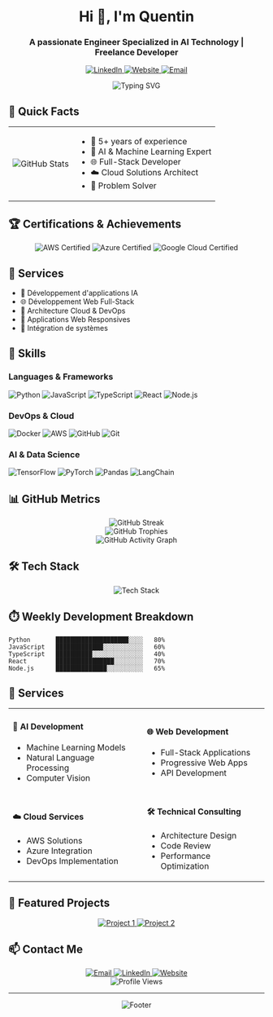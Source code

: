 <h1 align="center">Hi 👋, I'm Quentin</h1>

<h3 align="center">A passionate Engineer Specialized in AI Technology | Freelance Developer</h3>

<p align="center">
  <a href="https://www.linkedin.com/in/quentinlfvr/">
    <img src="https://img.shields.io/badge/LinkedIn-0077B5?style=for-the-badge&logo=linkedin&logoColor=white" alt="LinkedIn"/>
  </a>
  <a href="https://lefevre.needemand.com/">
    <img src="https://img.shields.io/badge/Website-4285F4?style=for-the-badge&logo=google-chrome&logoColor=white" alt="Website"/>
  </a>
  <a href="mailto:your.email@example.com">
    <img src="https://img.shields.io/badge/Email-D14836?style=for-the-badge&logo=gmail&logoColor=white" alt="Email"/>
  </a>
</p>

<div align="center">
  <img src="https://readme-typing-svg.herokuapp.com?font=Fira+Code&pause=1000&color=5865F2&center=true&vCenter=true&width=435&lines=Welcome+to+my+profile!;Let's+build+something+amazing+together" alt="Typing SVG" />
</div>

## 🎯 Quick Facts

<div align="center">
  <table>
    <tr>
      <td>
        <img src="https://github-readme-stats.vercel.app/api?username=qlfv&show_icons=true&theme=dark&include_all_commits=true&count_private=true" alt="GitHub Stats"/>
      </td>
      <td>
        <ul>
          <li>🚀 5+ years of experience</li>
          <li>🤖 AI & Machine Learning Expert</li>
          <li>🌐 Full-Stack Developer</li>
          <li>☁️ Cloud Solutions Architect</li>
          <li>🎯 Problem Solver</li>
        </ul>
      </td>
    </tr>
  </table>
</div>

## 🏆 Certifications & Achievements

<div align="center">
  <img src="https://img.shields.io/badge/AWS-Certified-232F3E?style=for-the-badge&logo=amazon-aws&logoColor=white" alt="AWS Certified"/>
  <img src="https://img.shields.io/badge/Microsoft-Azure-0078D4?style=for-the-badge&logo=microsoft-azure&logoColor=white" alt="Azure Certified"/>
  <img src="https://img.shields.io/badge/Google-Cloud-4285F4?style=for-the-badge&logo=google-cloud&logoColor=white" alt="Google Cloud Certified"/>
</div>

## 💼 Services

- 🤖 Développement d'applications IA
- 🌐 Développement Web Full-Stack
- 🚀 Architecture Cloud & DevOps
- 📱 Applications Web Responsives
- 🔄 Intégration de systèmes

## 🚀 Skills

### Languages & Frameworks
![Python](https://img.shields.io/badge/Python-3776AB?style=for-the-badge&logo=python&logoColor=white)
![JavaScript](https://img.shields.io/badge/JavaScript-F7DF1E?style=for-the-badge&logo=javascript&logoColor=black)
![TypeScript](https://img.shields.io/badge/TypeScript-3178C6?style=for-the-badge&logo=typescript&logoColor=white)
![React](https://img.shields.io/badge/React-20232A?style=for-the-badge&logo=react&logoColor=61DAFB)
![Node.js](https://img.shields.io/badge/Node.js-339933?style=for-the-badge&logo=nodedotjs&logoColor=white)

### DevOps & Cloud
![Docker](https://img.shields.io/badge/Docker-2496ED?style=for-the-badge&logo=docker&logoColor=white)
![AWS](https://img.shields.io/badge/AWS-232F3E?style=for-the-badge&logo=amazon-aws&logoColor=white)
![GitHub](https://img.shields.io/badge/GitHub-181717?style=for-the-badge&logo=github&logoColor=white)
![Git](https://img.shields.io/badge/Git-F05032?style=for-the-badge&logo=git&logoColor=white)

### AI & Data Science
![TensorFlow](https://img.shields.io/badge/TensorFlow-FF6F00?style=for-the-badge&logo=tensorflow&logoColor=white)
![PyTorch](https://img.shields.io/badge/PyTorch-EE4C2C?style=for-the-badge&logo=pytorch&logoColor=white)
![Pandas](https://img.shields.io/badge/Pandas-150458?style=for-the-badge&logo=pandas&logoColor=white)
![LangChain](https://img.shields.io/badge/LangChain-00A67E?style=for-the-badge&logo=langchain&logoColor=white)

## 📊 GitHub Metrics

<div align="center">
  <img src="https://github-readme-streak-stats.herokuapp.com/?user=qlfv&theme=dark" alt="GitHub Streak"/>
</div>

<div align="center">
  <img src="https://github-profile-trophy.vercel.app/?username=qlfv&theme=dark&row=2&column=4" alt="GitHub Trophies"/>
</div>

<div align="center">
  <img src="https://github-readme-activity-graph.vercel.app/graph?username=qlfv&theme=github-dark&area=true&color=5865F2&line=5865F2&point=FFFFFF" alt="GitHub Activity Graph"/>
</div>

## 🛠️ Tech Stack

<div align="center">
  <img src="https://skillicons.dev/icons?i=python,js,ts,react,nodejs,aws,azure,gcp,docker,kubernetes,git,github,vscode&theme=dark" alt="Tech Stack" />
</div>

## ⏱️ Weekly Development Breakdown

```text
Python       ████████████████████░░░░   80%
JavaScript   █████████████░░░░░░░░░░░   60%
TypeScript   ██████████░░░░░░░░░░░░░░   40%
React        ████████████████░░░░░░░░   70%
Node.js      ██████████████░░░░░░░░░░   65%
```

## 💼 Services

<div align="center">
  <table>
    <tr>
      <td>
        <h4>🤖 AI Development</h4>
        <ul>
          <li>Machine Learning Models</li>
          <li>Natural Language Processing</li>
          <li>Computer Vision</li>
        </ul>
      </td>
      <td>
        <h4>🌐 Web Development</h4>
        <ul>
          <li>Full-Stack Applications</li>
          <li>Progressive Web Apps</li>
          <li>API Development</li>
        </ul>
      </td>
    </tr>
    <tr>
      <td>
        <h4>☁️ Cloud Services</h4>
        <ul>
          <li>AWS Solutions</li>
          <li>Azure Integration</li>
          <li>DevOps Implementation</li>
        </ul>
      </td>
      <td>
        <h4>🛠️ Technical Consulting</h4>
        <ul>
          <li>Architecture Design</li>
          <li>Code Review</li>
          <li>Performance Optimization</li>
        </ul>
      </td>
    </tr>
  </table>
</div>

## 🎯 Featured Projects

<div align="center">
  <a href="https://github.com/qlfv/project1">
    <img src="https://github-readme-stats.vercel.app/api/pin/?username=qlfv&repo=project1&theme=dark" alt="Project 1"/>
  </a>
  <a href="https://github.com/qlfv/project2">
    <img src="https://github-readme-stats.vercel.app/api/pin/?username=qlfv&repo=project2&theme=dark" alt="Project 2"/>
  </a>
</div>

## 📫 Contact Me

<div align="center">
  <a href="quentinlefevre1@outlook.com">
    <img src="https://img.shields.io/badge/Email-D14836?style=for-the-badge&logo=gmail&logoColor=white" alt="Email"/>
  </a>
  <a href="https://www.linkedin.com/in/quentinlfvr/">
    <img src="https://img.shields.io/badge/LinkedIn-0077B5?style=for-the-badge&logo=linkedin&logoColor=white" alt="LinkedIn"/>
  </a>
  <a href="https://lefevre.needemand.com/">
    <img src="https://img.shields.io/badge/Website-4285F4?style=for-the-badge&logo=google-chrome&logoColor=white" alt="Website"/>
  </a>
</div>

<div align="center">
  <img src="https://komarev.com/ghpvc/?username=Wiminds&style=flat-square&color=blue" alt="Profile Views"/>
</div>

---

<div align="center">
  <img src="https://capsule-render.vercel.app/api?type=waving&color=5865F2&height=100&section=footer" alt="Footer"/>
</div>
